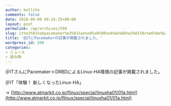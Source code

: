 ```yaml
---
author: bellche
comments: false
date: 2010-09-08 09:24:25+00:00
layout: post
permalink: /wp/archives/599
slug: it%e3%81%abpacemaker%e3%81%ae%e8%a8%98%e4%ba%8b%e3%81%8c%e6%8e%b2%e8%bc%89%e3%81%95%e3%82%8c%e3%81%be%e3%81%97%e3%81%9f%e3%80%82
title: '@ITにPacemakerの記事が掲載されました。'
wordpress_id: 599
categories:
- ニュース
- 読み物
---
```


＠ITさんにPacemaker＋DRBDによるLinux-HA環境の記事が掲載されました。





＠IT「体験！ 新しくなったLinux-HA」





→ [http://www.atmarkit.co.jp/flinux/special/linuxha01/01a.html](http://www.atmarkit.co.jp/flinux/special/linuxha01/01a.html)
